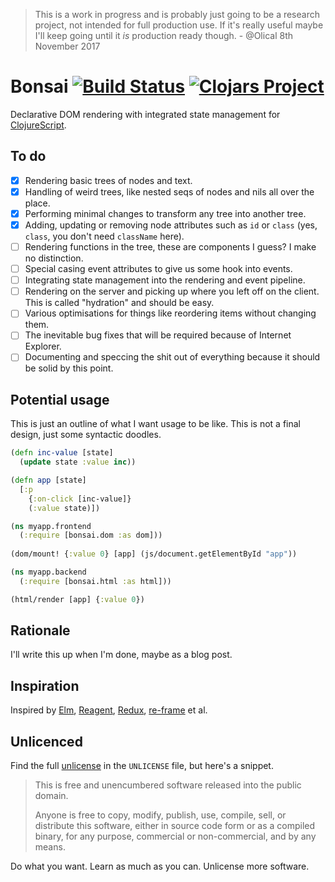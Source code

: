 > This is a work in progress and is probably just going to be a research project, not intended for full production use. If it's really useful maybe I'll keep going until it _is_ production ready though. - @Olical 8th November 2017

# Bonsai [![Build Status](https://travis-ci.org/Olical/bonsai.svg?branch=master)](https://travis-ci.org/Olical/bonsai) [![Clojars Project](https://img.shields.io/clojars/v/olical/bonsai.svg)](https://clojars.org/olical/bonsai)

Declarative DOM rendering with integrated state management for [ClojureScript][].

## To do

 * [x] Rendering basic trees of nodes and text.
 * [x] Handling of weird trees, like nested seqs of nodes and nils all over the place.
 * [x] Performing minimal changes to transform any tree into another tree.
 * [x] Adding, updating or removing node attributes such as `id` or `class` (yes, `class`, you don't need `className` here).
 * [ ] Rendering functions in the tree, these are components I guess? I make no distinction.
 * [ ] Special casing event attributes to give us some hook into events.
 * [ ] Integrating state management into the rendering and event pipeline.
 * [ ] Rendering on the server and picking up where you left off on the client. This is called "hydration" and should be easy.
 * [ ] Various optimisations for things like reordering items without changing them.
 * [ ] The inevitable bug fixes that will be required because of Internet Explorer.
 * [ ] Documenting and speccing the shit out of everything because it should be solid by this point.

## Potential usage

This is just an outline of what I want usage to be like. This is not a final design, just some syntactic doodles.

```clojure
(defn inc-value [state]
  (update state :value inc))

(defn app [state]
  [:p
    {:on-click [inc-value]}
    (:value state)])
```

```clojure
(ns myapp.frontend
  (:require [bonsai.dom :as dom]))
  
(dom/mount! {:value 0} [app] (js/document.getElementById "app"))
```

```clojure
(ns myapp.backend
  (:require [bonsai.html :as html]))

(html/render [app] {:value 0})
```

## Rationale

I'll write this up when I'm done, maybe as a blog post.

## Inspiration

Inspired by [Elm][], [Reagent][], [Redux][], [re-frame][] et al.

## Unlicenced

Find the full [unlicense][] in the `UNLICENSE` file, but here's a snippet.

>This is free and unencumbered software released into the public domain.
>
>Anyone is free to copy, modify, publish, use, compile, sell, or distribute this software, either in source code form or as a compiled binary, for any purpose, commercial or non-commercial, and by any means.

Do what you want. Learn as much as you can. Unlicense more software.

[clojurescript]: https://clojurescript.org/
[reagent]: https://reagent-project.github.io/
[redux]: http://redux.js.org/docs/introduction/
[re-frame]: https://github.com/Day8/re-frame
[elm]: http://elm-lang.org/
[unlicense]: http://unlicense.org/
